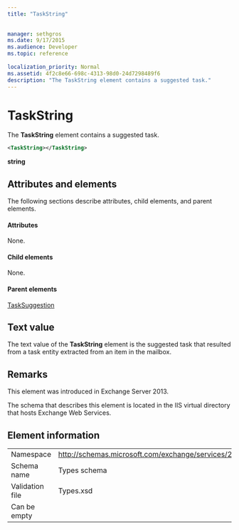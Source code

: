 ```yaml
---
title: "TaskString"
 
 
manager: sethgros
ms.date: 9/17/2015
ms.audience: Developer
ms.topic: reference
 
localization_priority: Normal
ms.assetid: 4f2c8e66-698c-4313-98d0-24d7298489f6
description: "The TaskString element contains a suggested task."
---
```


# TaskString

The **TaskString** element contains a suggested task. 
  
```XML
<TaskString></TaskString>
```

 **string**
## Attributes and elements

The following sections describe attributes, child elements, and parent elements.
  
#### Attributes

None.
  
#### Child elements

None.
  
#### Parent elements

[TaskSuggestion](tasksuggestion.md)
  
## Text value

The text value of the **TaskString** element is the suggested task that resulted from a task entity extracted from an item in the mailbox. 
  
## Remarks

This element was introduced in Exchange Server 2013.
  
The schema that describes this element is located in the IIS virtual directory that hosts Exchange Web Services.
  
## Element information

|||
|:-----|:-----|
|Namespace  <br/> |http://schemas.microsoft.com/exchange/services/2006/types  <br/> |
|Schema name  <br/> |Types schema  <br/> |
|Validation file  <br/> |Types.xsd  <br/> |
|Can be empty  <br/> ||
   

